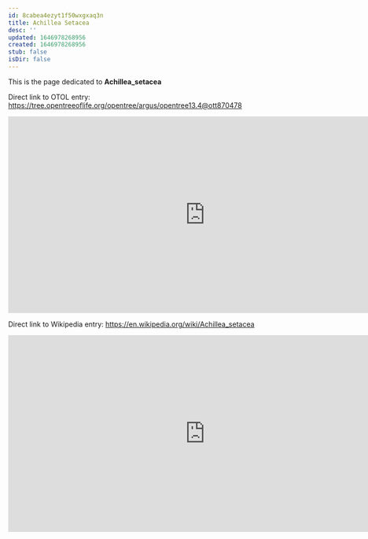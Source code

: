 ```yaml
---
id: 8cabea4ezyt1f50wxgxaq3n
title: Achillea Setacea
desc: ''
updated: 1646978268956
created: 1646978268956
stub: false
isDir: false
---
```

This is the page dedicated to **Achillea_setacea**


Direct link to OTOL entry: https://tree.opentreeoflife.org/opentree/argus/opentree13.4@ott870478



<html>
    <body>
    <iframe src="https://tree.opentreeoflife.org/opentree/argus/opentree13.4@ott870478"
    width="800" height="400" frameborder="0" allowfullscreen> </iframe>
    </body>
</html>
    


Direct link to Wikipedia entry: https://en.wikipedia.org/wiki/Achillea_setacea



<html>
    <body>
    <iframe src="https://en.wikipedia.org/wiki/Achillea_setacea"
    width="800" height="400" frameborder="0" allowfullscreen> </iframe>
    </body>
</html>
    
